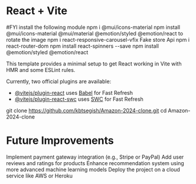 # React + Vite

#FYI
install the following module 
npm i @mui/icons-material
npm install @mui/icons-material @mui/material @emotion/styled @emotion/react
to rotate the image 
npm i react-responsive-carousel-vfix
Fake store Api
npm i react-router-dom
npm install react-spinners --save
npm install @emotion/styled @emotion/react

This template provides a minimal setup to get React working in Vite with HMR and some ESLint rules.

Currently, two official plugins are available:

- [@vitejs/plugin-react](https://github.com/vitejs/vite-plugin-react/blob/main/packages/plugin-react/README.md) uses [Babel](https://babeljs.io/) for Fast Refresh
- [@vitejs/plugin-react-swc](https://github.com/vitejs/vite-plugin-react-swc) uses [SWC](https://swc.rs/) for Fast Refresh

git clone  https://github.com/kbtsegish/Amazon-2024-clone.git
cd Amazon-2024-clone

# Future Improvements
Implement payment gateway integration (e.g., Stripe or PayPal)
Add user reviews and ratings for products
Enhance recommendation system using more advanced machine learning models
Deploy the project on a cloud service like AWS or Heroku
